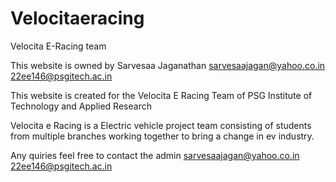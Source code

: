 # Velocitaeracing
Velocita E-Racing team

This website is owned by Sarvesaa Jaganathan 
sarvesaajagan@yahoo.co.in
22ee146@psgitech.ac.in

This website is created for the Velocita E Racing Team of PSG Institute of Technology and Applied Research

Velocita e Racing is a Electric vehicle project team consisting of students from multiple branches working together to bring a change in ev industry.


Any quiries feel free to contact the admin
sarvesaajagan@yahoo.co.in
22ee146@psgitech.ac.in
